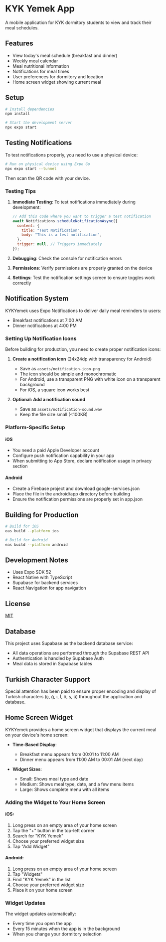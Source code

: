 # KYK Yemek App

A mobile application for KYK dormitory students to view and track their meal schedules.

## Features

- View today's meal schedule (breakfast and dinner)
- Weekly meal calendar
- Meal nutritional information
- Notifications for meal times
- User preferences for dormitory and location
- Home screen widget showing current meal

## Setup

```bash
# Install dependencies
npm install

# Start the development server
npx expo start
```

## Testing Notifications

To test notifications properly, you need to use a physical device:

```bash
# Run on physical device using Expo Go
npx expo start --tunnel
```

Then scan the QR code with your device.

### Testing Tips

1. **Immediate Testing**: To test notifications immediately during development:

   ```javascript
   // Add this code where you want to trigger a test notification
   await Notifications.scheduleNotificationAsync({
     content: {
       title: "Test Notification",
       body: "This is a test notification",
     },
     trigger: null, // Triggers immediately
   });
   ```

2. **Debugging**: Check the console for notification errors
3. **Permissions**: Verify permissions are properly granted on the device
4. **Settings**: Test the notification settings screen to ensure toggles work correctly

## Notification System

KYKYemek uses Expo Notifications to deliver daily meal reminders to users:

- Breakfast notifications at 7:00 AM
- Dinner notifications at 4:00 PM

### Setting Up Notification Icons

Before building for production, you need to create proper notification icons:

1. **Create a notification icon** (24x24dp with transparency for Android)

   - Save as `assets/notification-icon.png`
   - The icon should be simple and monochromatic
   - For Android, use a transparent PNG with white icon on a transparent background
   - For iOS, a square icon works best

2. **Optional: Add a notification sound**
   - Save as `assets/notification-sound.wav`
   - Keep the file size small (<100KB)

### Platform-Specific Setup

#### iOS

- You need a paid Apple Developer account
- Configure push notification capability in your app
- When submitting to App Store, declare notification usage in privacy section

#### Android

- Create a Firebase project and download google-services.json
- Place the file in the android/app directory before building
- Ensure the notification permissions are properly set in app.json

## Building for Production

```bash
# Build for iOS
eas build --platform ios

# Build for Android
eas build --platform android
```

## Development Notes

- Uses Expo SDK 52
- React Native with TypeScript
- Supabase for backend services
- React Navigation for app navigation

## License

[MIT](LICENSE)

## Database

This project uses Supabase as the backend database service:

- All data operations are performed through the Supabase REST API
- Authentication is handled by Supabase Auth
- Meal data is stored in Supabase tables

## Turkish Character Support

Special attention has been paid to ensure proper encoding and display of Turkish characters (ç, ğ, ı, İ, ö, ş, ü) throughout the application and database.

## Home Screen Widget

KYKYemek provides a home screen widget that displays the current meal on your device's home screen:

- **Time-Based Display**:

  - Breakfast menu appears from 00:01 to 11:00 AM
  - Dinner menu appears from 11:00 AM to 00:01 AM (next day)

- **Widget Sizes**:
  - Small: Shows meal type and date
  - Medium: Shows meal type, date, and a few menu items
  - Large: Shows complete menu with all items

### Adding the Widget to Your Home Screen

#### iOS:

1. Long press on an empty area of your home screen
2. Tap the "+" button in the top-left corner
3. Search for "KYK Yemek"
4. Choose your preferred widget size
5. Tap "Add Widget"

#### Android:

1. Long press on an empty area of your home screen
2. Tap "Widgets"
3. Find "KYK Yemek" in the list
4. Choose your preferred widget size
5. Place it on your home screen

### Widget Updates

The widget updates automatically:

- Every time you open the app
- Every 15 minutes when the app is in the background
- When you change your dormitory selection
